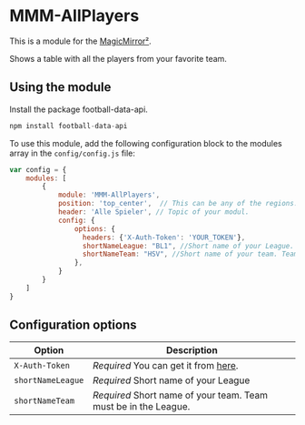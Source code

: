 # MMM-AllPlayers

This is a module for the [MagicMirror²](https://github.com/MichMich/MagicMirror/).

Shows a table with all the players from your favorite team.

## Using the module
Install the package football-data-api.
```js
npm install football-data-api
```

To use this module, add the following configuration block to the modules array in the `config/config.js` file:
```js
var config = {
    modules: [
        {
	        module: 'MMM-AllPlayers',
	        position: 'top_center',  // This can be any of the regions. Best results in left or right regions.
	        header: 'Alle Spieler', // Topic of your modul.
		    config: {
	            options: {
		          headers: {'X-Auth-Token': 'YOUR_TOKEN'},
		          shortNameLeague: "BL1", //Short name of your League.
		          shortNameTeam: "HSV", //Short name of your team. Team must be in the League.
		        },
		    }
		}
    ]
}
```

## Configuration options

| Option           | Description
|----------------- |-----------
| `X-Auth-Token`    		| *Required* You can get it from [here](http://football-data.org/index).
| `shortNameLeague`        	| *Required* Short name of your League
| `shortNameTeam`        	| *Required* Short name of your team. Team must be in the League.






